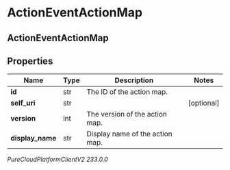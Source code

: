# ActionEventActionMap

## ActionEventActionMap

## Properties

|Name | Type | Description | Notes|
|------------ | ------------- | ------------- | -------------|
| **id** | str | The ID of the action map. | |
| **self_uri** | str |  | [optional] |
| **version** | int | The version of the action map. | |
| **display_name** | str | Display name of the action map. | |



_PureCloudPlatformClientV2 233.0.0_
